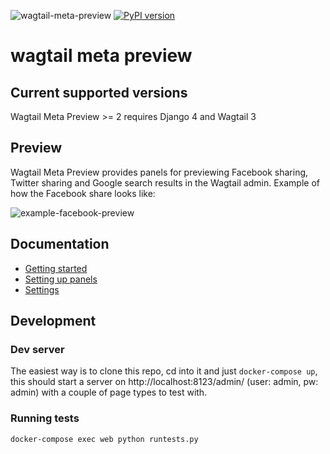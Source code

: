 ![wagtail-meta-preview](https://github.com/rinti/wagtail-meta-preview/workflows/wagtail-meta-preview/badge.svg)
[![PyPI version](https://badge.fury.io/py/wagtail-meta-preview.svg)](https://badge.fury.io/py/wagtail-meta-preview)

# wagtail meta preview

## Current supported versions

Wagtail Meta Preview >= 2 requires Django 4 and Wagtail 3

## Preview

Wagtail Meta Preview provides panels for previewing Facebook sharing, Twitter sharing and Google search results in the Wagtail admin.
Example of how the Facebook share looks like:

![example-facebook-preview](https://raw.githubusercontent.com/rinti/wagtail-meta-preview/master/docs/img/facebook-preview-example.PNG)

## Documentation

- [Getting started](./docs/1-getting-started.md)
- [Setting up panels](./docs/2-setting-up-panels.md)
- [Settings](./docs/3-settings.md)

## Development

### Dev server

The easiest way is to clone this repo, cd into it and just `docker-compose up`, this should
start a server on http://localhost:8123/admin/ (user: admin, pw: admin) with a couple of page types to test with.

### Running tests

`docker-compose exec web python runtests.py`
